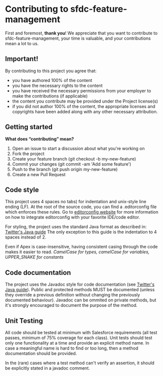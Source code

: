 # Contributing to sfdc-feature-management

First and foremost, **thank you**! We appreciate that you want to contribute to
sfdc-feature-management, your time is valuable, and your contributions mean a
lot to us.

## Important! <a id="important"></a>

By contributing to this project you agree that:

- you have authored 100% of the content
- you have the necessary rights to the content
- you have received the necessary permissions from your employer to make the
  contributions \(if applicable\)
- the content you contribute may be provided under the Project license\(s\)
- if you did not author 100% of the content, the appropriate licenses and
  copyrights have been added along with any other necessary attribution.

## Getting started <a id="getting-started"></a>

**What does “contributing” mean?**

1.  Open an issue to start a discussion about what you're working on
2.  Fork the project
3.  Create your feature branch (git checkout -b my-new-feature)
4.  Commit your changes (git commit -am 'Add some feature')
5.  Push to the branch (git push origin my-new-feature)
6.  Create a new Pull Request

## Code style

This project uses 4 spaces no tabs) for indentation and unix-style line ending
(LF). At the root of the source code, you can find a .editorconfig file which
enforces these rules. Go to [editorconfig website](http://editorconfig.org/) for
more information on how to integrate editorconfig with your favorite IDE/code
editor.

For styling, the project uses the standard Java format as described in:
[Twitter's Java guide](https://github.com/twitter/commons/blob/master/src/java/com/twitter/common/styleguide.md)
The only exception to this guide is the indentation to 4 spaces instead of 2.

Even if Apex is case-insensitive, having consistent casing through the code
makes it easier to read. _CamelCase for types, camelCase for variables,
UPPER_SNAKE for constants_

## Code documentation

The project uses the Javadoc style for code documentation (see
[Twitter's Java guide](https://github.com/twitter/commons/blob/master/src/java/com/twitter/common/styleguide.md)).
Public and protected methods MUST be documented (unless they override a previous
definition without changing the previously documented behaviour). Javadoc can be
ommited on private methods, but it's strongly encouraged to document the purpose
of the method.

## Unit Testing

All code should be tested at minimum with Salesforce requirements (all test
passes, minimum of 75% coverage for each class). Unit tests should test only one
functionality at a time and provide an explicit method name. In case a
meaningful name is hard to find or too long, then a method documentation should
be provided.

In the (rare) cases where a test method can't verify an assertion, it should be
explicitly stated in a javadoc comment.
